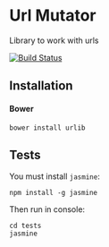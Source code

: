 # Url Mutator

Library to work with urls

[![Build Status](https://travis-ci.org/sokil/url.js.svg?branch=master)](https://travis-ci.org/sokil/url.js)

## Installation

#### Bower
```
bower install urlib
```

## Tests

You must install `jasmine`:
```
npm install -g jasmine
```

Then run in console:
```
cd tests
jasmine
```

